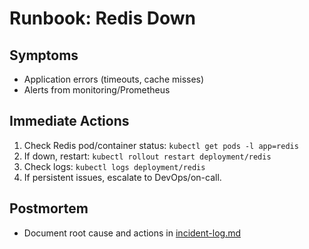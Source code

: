 # Runbook: Redis Down

## Symptoms
- Application errors (timeouts, cache misses)
- Alerts from monitoring/Prometheus

## Immediate Actions
1. Check Redis pod/container status: `kubectl get pods -l app=redis`
2. If down, restart: `kubectl rollout restart deployment/redis`
3. Check logs: `kubectl logs deployment/redis`
4. If persistent issues, escalate to DevOps/on-call.

## Postmortem
- Document root cause and actions in [incident-log.md](../incident-log.md)
